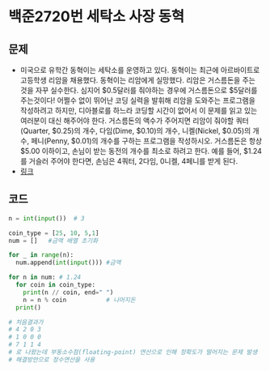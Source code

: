 # 백준2720번 세탁소 사장 동혁

## 문제

- 미국으로 유학간 동혁이는 세탁소를 운영하고 있다. 동혁이는 최근에 아르바이트로 고등학생 리암을 채용했다.
  동혁이는 리암에게 실망했다.
  리암은 거스름돈을 주는 것을 자꾸 실수한다.
  심지어 $0.5달러를 줘야하는 경우에 거스름돈으로 $5달러를 주는것이다!
  어쩔수 없이 뛰어난 코딩 실력을 발휘해 리암을 도와주는 프로그램을 작성하려고 하지만, 디아블로를 하느라 코딩할 시간이 없어서 이 문제를 읽고 있는 여러분이 대신 해주어야 한다.
  거스름돈의 액수가 주어지면 리암이 줘야할 쿼터(Quarter, $0.25)의 개수, 다임(Dime, $0.10)의 개수, 니켈(Nickel, $0.05)의 개수, 페니(Penny, $0.01)의 개수를 구하는 프로그램을 작성하시오. 거스름돈은 항상 $5.00 이하이고, 손님이 받는 동전의 개수를 최소로 하려고 한다. 예를 들어, $1.24를 거슬러 주어야 한다면, 손님은 4쿼터, 2다임, 0니켈, 4페니를 받게 된다.
- [링크](https://www.acmicpc.net/problem/2720)

## 코드

```python
n = int(input())  # 3

coin_type = [25, 10, 5,1]
num = []   #금액 배열 초기화

for _ in range(n):
  num.append(int(input())) #금액

for n in num: # 1.24
  for coin in coin_type:
    print(n // coin, end=" ")
    n = n % coin           # 나머지돈
  print()

# 처음결과가
# 4 2 0 3
# 1 0 0 0
# 7 1 1 4
# 로 나왔는데 부동소수점(floating-point) 연산으로 인해 정확도가 떨어지는 문제 발생
# 해결방안으로 정수연산을 사용
```
